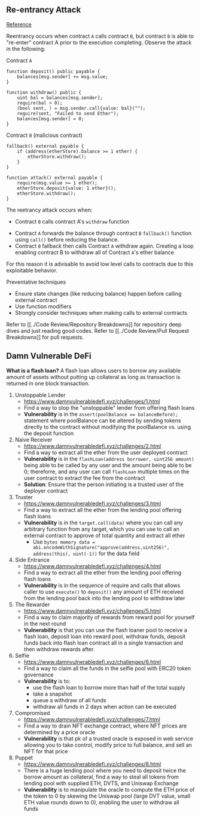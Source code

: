 ## Re-entrancy Attack 

[Reference](https://solidity-by-example.org/hacks/re-entrancy/)

Reentrancy occurs when contract `A` calls contract `B`, but contract `B` is able to "re-enter" contract A prior to the execution completing. Observe the attack in the following:

Contract `A` 

```solidity
function deposit() public payable { 
	balances[msg.sender] += msg.value; 
} 

function withdraw() public { 
	uint bal = balances[msg.sender]; 
	require(bal > 0); 
	(bool sent, ) = msg.sender.call{value: bal}(""); 
	require(sent, "Failed to send Ether"); 
	balances[msg.sender] = 0; 
}
```

Contract `B` (malicious contract)

```solidity
fallback() external payable { 
	if (address(etherStore).balance >= 1 ether) { 
	    etherStore.withdraw(); 
	} 
}

function attack() external payable { 
	require(msg.value >= 1 ether); 
	etherStore.deposit{value: 1 ether}(); 
	etherStore.withdraw(); 
}
```

The reetrancy attack occurs when:
- Contract `B` calls contract A's `withdraw` function 
* Contract `A` forwards the balance through contract `B` `fallback()` function using `call()` before reducing the balance. 
* Contract `B`  fallback then calls Contract `A` withdraw again. Creating a loop enabling contract B to withdraw all of Contract `A`'s ether balance

For this reason it is advisable to avoid low level calls to contracts due to this exploitable behavior.

Preventative techniques
- Ensure state changes (like reducing balance) happen before calling external contract 
- Use function modifiers
- Strongly consider techniques when making calls to external contracts

Refer to [[../Code Review/Repository Breakdowns]] for repository deep dives and just reading good codes.
Refer to [[../Code Review/Pull Request Breakdowns]] for pull requests.

## Damn Vulnerable DeFi

**What is a flash loan?**
A flash loan allows users to borrow any available amount of assets without putting up collateral as long as transaction is returned in one block transaction.

1. Unstoppable Lender
	- https://www.damnvulnerabledefi.xyz/challenges/1.html
	- Find a way to stop the "unstoppable" lender from offering flash loans
	- **Vulnerability** is in the `assert(poolBalance == balanceBefore);` statement where poolBalance can be altered by sending tokens directly to the contract without modifying the poolBalance vs. using the deposit function
2. Naive Receiver
	- https://www.damnvulnerabledefi.xyz/challenges/2.html
	- Find a way to extract all the ether from the user deployed contract 
	- **Vulnerability** is in the `flashLoan(address borrower, uint256 amount)` being able to be called by any user and the amount being able to be 0; thereforre, and any user can call `flashLoan` multiple times on the user contract to extract the fee from the contract
	- **Solution**: Ensure that the person initiating is a trusted user of the deployer contract 
3. Truster
	- https://www.damnvulnerabledefi.xyz/challenges/3.html
	- Find a way to extract all the ether from the lending pool offering flash loans
	- **Vulnerability** is in the `target.call(data)` where you can call any arbitrary function from any target, which you can use to call an external contract to approve of total quantity and extract all ether
		- Use `bytes memory data = abi.encodeWithSignature("approve(address,uint256)", address(this), uint(-1))` for the data field
4. Side Entrance
	 - https://www.damnvulnerabledefi.xyz/challenges/4.html
	 - Find a way to extract all the ether from the lending pool offering flash loans
	 - **Vulnerability** is in the sequence of require and calls that allows caller to use `execute()` to `deposit()` any amount of ETH received from the lending pool back into the lending pool to withdraw later
5. The Rewarder
	- https://www.damnvulnerabledefi.xyz/challenges/5.html
	- Find a way to claim majority of rewards from reward pool for yourself in the next round
	- **Vulnerability** is that you can use the flash loaner pool to receive a flash loan, deposit loan into reward pool, withdraw funds, deposit funds back into flash loan contract all in a single transaction  and then withdraw rewards after.
6. Selfie
	- https://www.damnvulnerabledefi.xyz/challenges/6.html
	- Find a way to claim all the funds in the selfie pool with ERC20 token governance
	- **Vulnerability** is to:
		- use the flash loan to borrow more than half of the total supply 
		- take a snapshot
		- queue a withdraw of all funds
		- withdraw all funds in 2 days when action can be executed
7. Compromised
	- https://www.damnvulnerabledefi.xyz/challenges/7.html
	- Find a way to drain NFT exchange contract, where NFT prices are determined by a price oracle
	- **Vulnerability** is that pk of a trusted oracle is exposed in web service allowing you to take control, modify price to full balance, and sell an NFT for that price
8. Puppet
	- https://www.damnvulnerabledefi.xyz/challenges/8.html
	- There is a huge lending pool where you need to deposit twice the borrow amount as collateral, find a way to steal all tokens from lending pool with supplied ETH, DVTS, and Uniswap Exchange
	- **Vulnerability** is to manipulate the oracle to compute the ETH price of the token to 0 by skewing the Uniswap pool (large DVT value, small ETH value rounds down to 0), enabling the user to withdraw all funds